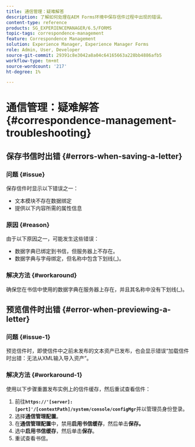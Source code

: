 ```yaml
---
title: 通信管理：疑难解答
description: 了解如何处理在AEM Forms环境中保存信件过程中出现的错误。
content-type: reference
products: SG_EXPERIENCEMANAGER/6.5/FORMS
topic-tags: correspondence-management
feature: Correspondence Management
solution: Experience Manager, Experience Manager Forms
role: Admin, User, Developer
source-git-commit: 29391c8e3042a8a04c64165663a228bb4886afb5
workflow-type: tm+mt
source-wordcount: '217'
ht-degree: 1%

---
```


# 通信管理：疑难解答 {#correspondence-management-troubleshooting}

## 保存书信时出错 {#errors-when-saving-a-letter}

### 问题 {#issue}

保存信件时显示以下错误之一：

* 文本模块不存在数据绑定
* 提供以下内容所需的属性信息

### 原因 {#reason}

由于以下原因之一，可能发生这些错误：

* 数据字典已绑定到书信，但服务器上不存在。
* 数据字典与字母绑定，但名称中包含下划线(_)。

### 解决方法 {#workaround}

确保您在书信中使用的数据字典在服务器上存在，并且其名称中没有下划线(_)。

## 预览信件时出错 {#error-when-previewing-a-letter}

### 问题 {#issue-1}

预览信件时，即使信件中之前未发布的文本资产已发布，也会显示错误“加载信件时出错：无法从XML输入导入资产”。

### 解决方法 {#workaround-1}

使用以下步骤重置发布实例上的信件缓存，然后重试查看信件：

1. 前往&#x200B;**`https://'[server]:[port]'/[contextPath]/system/console/configMgr`**&#x200B;并以管理员身份登录。
1. 选择&#x200B;**通信管理配置**。
1. 在&#x200B;**通信管理配置**&#x200B;中，禁用&#x200B;**启用书信缓存**，然后单击&#x200B;**保存。**
1. 选中&#x200B;**启用书信缓存**，然后单击&#x200B;**保存**。
1. 重试查看书信。
